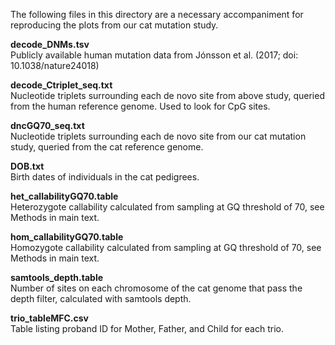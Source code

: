 The following files in this directory are a necessary accompaniment for reproducing the plots from our cat mutation study.

**decode_DNMs.tsv**\
Publicly available human mutation data from Jónsson et al. (2017; doi: 10.1038/nature24018)

**decode_Ctriplet_seq.txt**\
Nucleotide triplets surrounding each de novo site from above study, queried from the human reference genome. Used to look for CpG sites.

**dncGQ70_seq.txt**\
Nucleotide triplets surrounding each de novo site from our cat mutation study, queried from the cat reference genome.

**DOB.txt**\
Birth dates of individuals in the cat pedigrees.

**het_callabilityGQ70.table**\
Heterozygote callability calculated from sampling at GQ threshold of 70, see Methods in main text.

**hom_callabilityGQ70.table**\
Homozygote callability calculated from sampling at GQ threshold of 70, see Methods in main text.

**samtools_depth.table**\
Number of sites on each chromosome of the cat genome that pass the depth filter, calculated with samtools depth.

**trio_tableMFC.csv**\
Table listing proband ID for Mother, Father, and Child for each trio.
